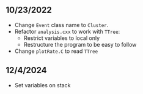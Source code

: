 ## 10/23/2022
+ Change `Event` class name to `Cluster`.
+ Refactor `analysis.cxx` to work with `TTree`:
    + Restrict variables to local only
    + Restructure the program to be easy to follow
+ Change `plotRate.C` to read `TTree`

## 12/4/2024
+ Set variables on stack
